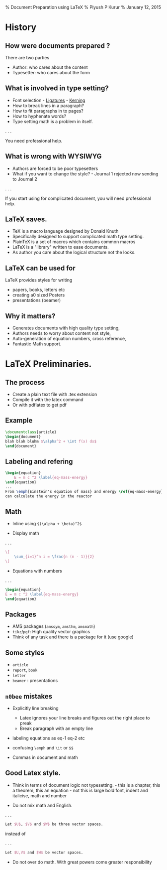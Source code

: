 % Document Preparation using LaTeX
% Piyush P Kurur
% January 12, 2015

# History

## How were documents prepared ?

There are two parties

* Author: who cares about the content
* Typesetter: who cares about the form


## What is involved in type setting?

* Font selection
      - [Ligatures][ligature]
      - [Kerning]
* How to break lines in a paragraph?
* How to fit paragraphs in to pages?
* How to hyphenate words?
* Type setting math is a problem in itself.

. . .

You need professional help.

## What is wrong with WYSIWYG

* Authors are forced to be poor typesetters
* What if you want to change the style?
      - Journal 1 rejected now sending to Journal 2

. . .

If you start using for complicated document, you will need
professional help.

## LaTeX saves.

* TeX is a macro language designed by Donald Knuth
* Specifically designed to support complicated math type setting.
* PlainTeX is a set of macros which contains common macros
* LaTeX is a "library" written to ease documents.
* As author you care about the logical structure not the looks.


## LaTeX can be used for

LaTeX provides styles for writing

* papers, books, letters etc
* creating a0 sized Posters
* presentations (beamer)


## Why it matters?

* Generates documents with high quality type setting,
* Authors needs to worry about content not style,
* Auto-generation of equation numbers, cross reference,
* Fantastic Math support.

# LaTeX Preliminaries.

## The process

* Create a plain text file with .tex extension
* Compile it with the latex command
* Or with pdflatex to get pdf

## Example

```latex
\documentclass{article}
\begin{document}
blah blah bluhm $\alpha^2 + \int f(x) dx$
\end{document}
```

## Labeling and refering

```latex
\begin{equation}
	E = m c ^2 \label{eq-mass-energy}
\end{equation}
...
From \emph{Einstein's equation of mass} and energy \ref{eq-mass-energy} we
can calculate the energy in the reactor

```

## Math

* Inline using `$(\alpha + \beta)^2$`

* Display math

. . .
```LaTeX
\[
	\sum_{i=1}^n i = \frac{n (n - 1)}{2}
\]
```

* Equations with numbers

. . .

```LaTeX
\begin{equation}
E = m c ^2 \label{eq-mass-energy}
\end{equation}
```

## Packages

- AMS packages (`amssym`, `amsthm`, `amsmath`)
- `tikz`/`pgf`: High quality vector graphics
- Think of any task and there is a package for it (use google)

## Some styles

- `article`
- `report`, `book`
- `letter`
- `beamer` : presentations

## `n0bee` mistakes

* Explicitly line breaking
     - Latex ignores your line breaks and figures out the
	   right place to preak
	 - Break paragraph with an empty line

* labeling equations as eq-1 eq-2 etc

* confusing `\emph` and `\it` or `$$`

* Commas in document and math

## Good Latex style.

* Think in terms of document logic not typesetting.
	  - this is a chapter, this a theorem, this an equation
	  - not this is large bold font, indent and italicise, math and number

* Do not mix math and English.

. . .
```LaTeX
Let $U$, $V$ and $W$ be three vector spaces.
```

instead of

. . .

```LaTeX
Let $U,V$ and $W$ be vector spaces.
```

* Do not over do math. With great powers come greater responsibility


[kerning]: <http://en.wikipedia.org/wiki/Kerning>
[ligature]: <http://en.wikipedia.org/wiki/Typographic_ligature>
